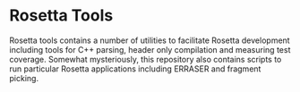 Rosetta Tools
=============

Rosetta tools contains a number of utilities to facilitate Rosetta development including tools for C++ parsing, header only compilation and measuring test coverage.  Somewhat mysteriously, this repository also contains scripts to run particular Rosetta applications including ERRASER and fragment picking.
